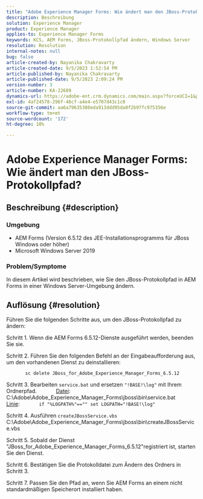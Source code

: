 ```yaml
---
title: "Adobe Experience Manager Forms: Wie ändert man den JBoss-Protokollpfad?"
description: Beschreibung
solution: Experience Manager
product: Experience Manager
applies-to: Experience Manager Forms
keywords: KCS, AEM Forms, JBoss-Protokollpfad ändern, Windows Server
resolution: Resolution
internal-notes: null
bug: false
article-created-by: Nayanika Chakravarty
article-created-date: 9/5/2023 1:52:54 PM
article-published-by: Nayanika Chakravarty
article-published-date: 9/5/2023 2:09:24 PM
version-number: 3
article-number: KA-22689
dynamics-url: https://adobe-ent.crm.dynamics.com/main.aspx?forceUCI=1&pagetype=entityrecord&etn=knowledgearticle&id=433d107d-f34b-ee11-be6e-6045bd006c82
exl-id: 4af24578-296f-46cf-a4e4-e5707d43c1c0
source-git-commit: aa6a79635380eda913ddd95da0f2b97fc975356e
workflow-type: tm+mt
source-wordcount: '172'
ht-degree: 10%

---
```


# Adobe Experience Manager Forms: Wie ändert man den JBoss-Protokollpfad?

## Beschreibung {#description}


### Umgebung

- AEM Forms (Version 6.5.12 des JEE-Installationsprogramms für JBoss Windows oder höher)
- Microsoft Windows Server 2019


### Problem/Symptome

In diesem Artikel wird beschrieben, wie Sie den JBoss-Protokollpfad in AEM Forms in einer Windows Server-Umgebung ändern.


## Auflösung {#resolution}


Führen Sie die folgenden Schritte aus, um den JBoss-Protokollpfad zu ändern:

Schritt 1. Wenn die AEM Forms 6.5.12-Dienste ausgeführt werden, beenden Sie sie.

Schritt 2. Führen Sie den folgenden Befehl an der Eingabeaufforderung aus, um den vorhandenen Dienst zu deinstallieren:

`       sc delete JBoss_for_Adobe_Experience_Manager_Forms_6.5.12`

Schritt 3. Bearbeiten `service.bat` und ersetzen `"!BASE!\log"` mit Ihrem Ordnerpfad.
            <u>Datei</u>: C:\Adobe\Adobe_Experience_Manager_Forms\jboss\bin\service.bat
            <u>Linie</u>:
            `if "%LOGPATH%"=="" set LOGPATH="!BASE!\log"`

Schritt 4. Ausführen `createJBossService.vbs`
            C:\Adobe\Adobe_Experience_Manager_Forms\jboss\bin\createJBossService.vbs

Schritt 5. Sobald der Dienst &quot;JBoss_for_Adobe_Experience_Manager_Forms_6.5.12&quot;registriert ist, starten Sie den Dienst.

Schritt 6. Bestätigen Sie die Protokolldatei zum Ändern des Ordners in Schritt 3.

Schritt 7. Passen Sie den Pfad an, wenn Sie AEM Forms an einem nicht standardmäßigen Speicherort installiert haben.
